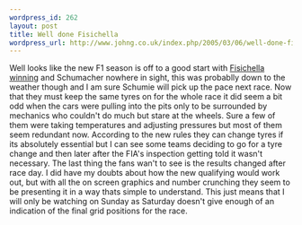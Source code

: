 ```yaml
--- 
wordpress_id: 262
layout: post
title: Well done Fisichella
wordpress_url: http://www.johng.co.uk/index.php/2005/03/06/well-done-fisichella/
---
```

Well looks like the new F1 season is off to a good start with <a href="http://news.bbc.co.uk/sport1/hi/motorsport/formula_one/4322853.stm">Fisichella winning</a> and Schumacher nowhere in sight, this was probablly down to the weather though and I am sure Schumie will pick up the pace next race. Now that they must keep the same tyres on for the whole race it did seem a bit odd when the cars were pulling into the pits only to be surrounded by mechanics who couldn't do much but stare at the wheels. Sure a few of them were taking temperatures and adjusting pressures but most of them seem redundant now. According to the new rules they can change tyres if its absolutely essential but I can see some teams deciding to go for a tyre change and then later after the FIA's inspection getting told it wasn't necessary. The last thing the fans wan't to see is the results changed after race day. I did have my doubts about how the new qualifying would work out, but with all the on screen graphics and number crunching they seem to be presenting it in a way thats simple to understand. This just means that I will only be watching on Sunday as Saturday doesn't give enough of an indication of the final grid positions for the race.
